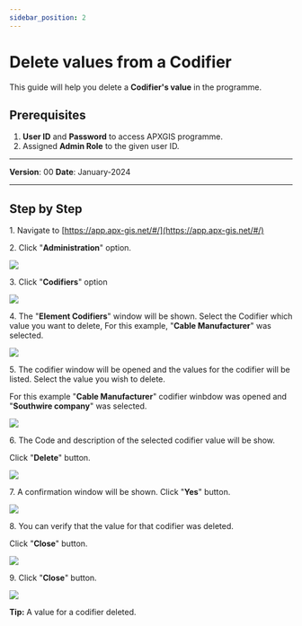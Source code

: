 ```yaml
---
sidebar_position: 2
---
```


# Delete values from a Codifier

This guide will help you delete a **Codifier's value** in the programme.

## **Prerequisites**
1.	**User ID** and **Password** to access APXGIS programme.
2.	Assigned **Admin Role** to the given user ID.


------------

**Version**: 00
**Date**: January-2024

------------
## **Step by Step**

1\. Navigate to [https://app.apx-gis.net/#/](https://app.apx-gis.net/#/)


2\. Click "**Administration**" option.

![](/img/downloads/02-delete-codifier-value_1.jpeg)


3\. Click "**Codifiers**" option

![](/img/downloads/02-delete-codifier-value_2.jpeg)


4\. The "**Element Codifiers**" window will be shown. Select the Codifier which value you want to delete, For this example, "**Cable Manufacturer**" was selected.

![](/img/downloads/02-delete-codifier-value_3.jpeg)


5\. The codifier window will be opened and the values for the codifier will be listed. Select the value you wish to delete.

For this example "**Cable Manufacturer**" codifier winbdow was opened and "**Southwire company**" was selected.

![](/img/downloads/02-delete-codifier-value_4.jpeg)


6\. The Code and description  of the selected codifier value will be show. 

Click "**Delete**" button.

![](/img/downloads/02-delete-codifier-value_5.jpeg)


7\. A confirmation window will be shown. Click "**Yes**" button.

![](/img/downloads/02-delete-codifier-value_6.jpeg)


8\. You can verify that the value for that codifier was deleted.

Click "**Close**" button.

![](/img/downloads/02-delete-codifier-value_7.jpeg)


9\. Click "**Close**" button.

![](/img/downloads/02-delete-codifier-value_8.jpeg)


**Tip:** A value for a codifier deleted.

